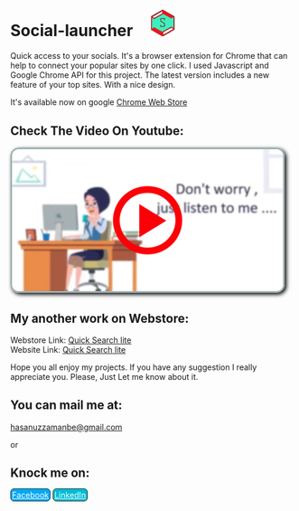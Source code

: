 # Social-launcher <img style="width: 46px; margin-left: 23px;" src="icon.png">
Quick access to your socials.
It's a browser extension for Chrome that can help to connect your popular sites by one click.
I used Javascript and Google Chrome API for this project.
The latest version includes a new feature of your top sites.
With a nice design.

It's available now on google <a href="https://chrome.google.com/webstore/detail/social-launcher/ioijhmpjoplcmckgaiggcoockjijmcim"> Chrome Web Store</a>

## Check The Video On Youtube:<br>
<a href="https://www.youtube.com/watch?v=kGrZRbSTQwY" target="_blank" ><img style="border: 3px solid rgb(158, 179, 177);
    box-shadow: black 3px 3px 7px;
    border-radius: 15px;
    max-width: 480px;" src="vdo.png"></a>


## My another work on Webstore:
  Webstore Link:
  <a href="https://chrome.google.com/webstore/detail/quick-search-lite/boikedohmpklkpcmpkickjfnmalfbimf">Quick Search lite</a><br>
  Website Link:
  <a href="https://hasanuzzamanbe.github.io/quick-search-extension/">Quick Search lite</a><br>
  
Hope you all enjoy my projects.
If you have any suggestion I really appreciate you.
Please, Just Let me know about it.<br>
## You can mail me at:
 <a href="mailto:'hasanuzzamanbe@gmail.com'">hasanuzzamanbe@gmail.com</a>

or 
## Knock me on:<br>

<a style="border: 1px solid #292828;padding: 2px;border-radius: 7px;background: #03A9F4;color: white;" href="https://www.facebook.com/shamim.reza.1029" target="_blank" >Facebook</a>
<a style="border: 1px solid #292828;padding: 2px;border-radius: 7px;background: #00BCD4;color: white;" href="https://www.linkedin.com/in/hasanuzzaman-shamim-307680115/" target="_blank" >LinkedIn</a>

